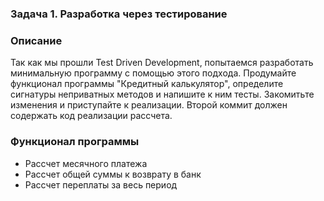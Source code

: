 ### Задача 1. Разработка через тестирование
### Описание
Так как мы прошли Test Driven Development, попытаемся разработать минимальную программу с 
помощью этого подхода. Продумайте функционал программы "Кредитный калькулятор", определите 
сигнатуры неприватных методов и напишите к ним тесты. Закомитьте 
изменения и приступайте к реализации. Второй коммит должен содержать код реализации рассчета.

### Функционал программы
- Рассчет месячного платежа
- Рассчет общей суммы к возврату в банк
- Рассчет переплаты за весь период
